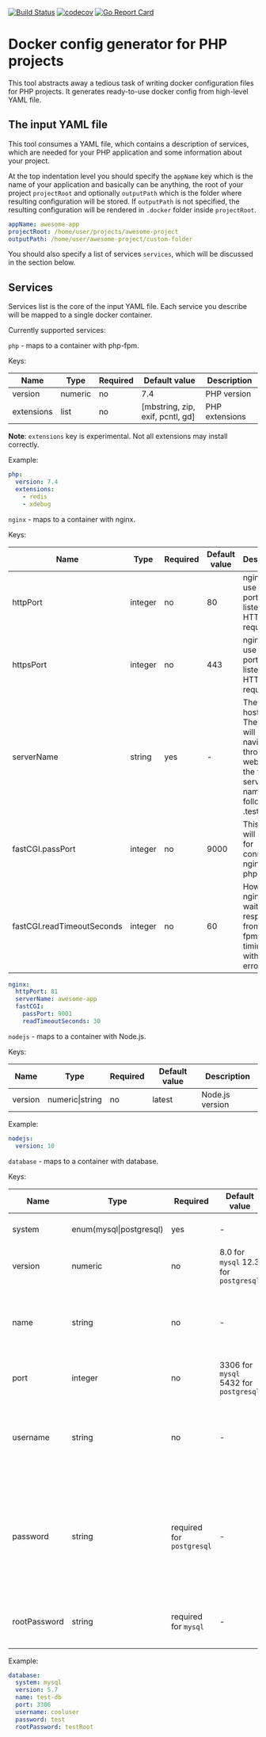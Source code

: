 [![Build Status](https://github.com/Bocmah/phpdocker-gen/workflows/main/badge.svg)](https://github.com/Bocmah/phpdocker-gen/actions)
[![codecov](https://codecov.io/gh/Bocmah/phpdocker-gen/branch/master/graph/badge.svg)](https://codecov.io/gh/Bocmah/phpdocker-gen)
[![Go Report Card](https://goreportcard.com/badge/github.com/Bocmah/phpdocker-gen)](https://goreportcard.com/report/github.com/Bocmah/phpdocker-gen)

# Docker config generator for PHP projects

This tool abstracts away a tedious task of writing docker configuration files for PHP projects. It generates ready-to-use
docker config from high-level YAML file.

## The input YAML file
This tool consumes a YAML file, which contains a description of services, which are needed for your PHP application and
some information about your project. 

At the top indentation level you should specify the `appName` key which is the name
of your application and basically can be anything, the root of your project `projectRoot` and optionally `outputPath` which
is the folder where resulting configuration will be stored. If `outputPath` is not specified, the resulting configuration
will be rendered in `.docker` folder inside `projectRoot`.

```yaml
appName: awesome-app
projectRoot: /home/user/projects/awesome-project
outputPath: /home/user/awesome-project/custom-folder
```

You should also specify a list of services `services`, which will be discussed in the section below.

## Services
Services list is the core of the input YAML file. Each service you describe will be mapped to a single docker container.

Currently supported services:

```php``` - maps to a container with php-fpm.

Keys:

| Name       | Type    | Required | Default value                    | Description    |
|------------|---------|----------|----------------------------------|----------------|
| version    | numeric | no       | 7.4                              | PHP version    |
| extensions | list    | no       | [mbstring, zip, exif, pcntl, gd] | PHP extensions |

**Note**: ```extensions``` key is experimental. Not all extensions may install correctly.

Example:

```yaml
php:
  version: 7.4
  extensions:
    - redis
    - xdebug
```

```nginx``` - maps to a container with nginx.

Keys:

| Name                       | Type    | Required | Default value | Description                                                                                              |
|----------------------------|---------|----------|---------------|----------------------------------------------------------------------------------------------------------|
| httpPort                   | integer | no       | 80            | nginx will use this port for listening for HTTP requests                                                 |
| httpsPort                  | integer | no       | 443           | nginx will use this port for listening for HTTPS requests                                                |
| serverName                 | string  | yes      | -             | The hostname. The app will be navigable through the web using the value of server name followed by .test |
| fastCGI.passPort           | integer | no       | 9000          | This port will be used for connecting nginx and php-fpm                                                  |
| fastCGI.readTimeoutSeconds | integer | no       | 60            | How long nginx will wait for response from php-fpm before timing out with 504 error                      |

```yaml
nginx:
  httpPort: 81
  serverName: awesome-app
  fastCGI:
    passPort: 9001
    readTimeoutSeconds: 30
```

```nodejs``` - maps to a container with Node.js.

Keys:

| Name    | Type                | Required | Default value | Description     |
|---------|---------------------|----------|---------------|-----------------|
| version | numeric&#124;string | no       | latest        | Node.js version |

Example:

```yaml
nodejs:
  version: 10
```

```database``` - maps to a container with database.

Keys:

| Name         | Type                        | Required                      | Default value                                  | Description                                                                                                          |
|--------------|-----------------------------|-------------------------------|------------------------------------------------|----------------------------------------------------------------------------------------------------------------------|
| system       | enum(mysql&#124;postgresql) | yes                           | -                                              | Database system in use                                                                                               |
| version      | numeric                     | no                            | 8.0 for ```mysql``` 12.3 for ```postgresql```  | Database version                                                                                                     |
| name         | string                      | no                            | -                                              | If specified, database with ```name``` will be created on image startup                                              |
| port         | integer                     | no                            | 3306 for ```mysql``` 5432 for ```postgresql``` | Database port                                                                                                        |
| username     | string                      | no                            | -                                              | If specified, user with ```username``` will be created with superuser power                                          |
| password     | string                      | required for ```postgresql``` | -                                              | Sets the superuser password if system in use is ```postgresql``` or a password for username if system is ```mysql``` |
| rootPassword | string                      | required for ```mysql```      | -                                              | Sets the superuser password if system in use is ```mysql```                                                          |

Example:

```yaml
database:
  system: mysql
  version: 5.7
  name: test-db
  port: 3306
  username: cooluser
  password: test
  rootPassword: testRoot
```